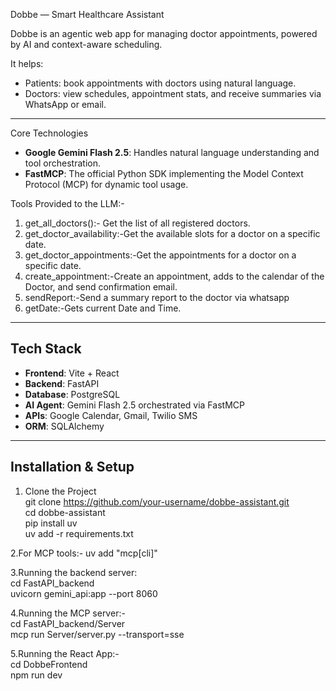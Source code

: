 Dobbe — Smart Healthcare Assistant

Dobbe is an agentic web app for managing doctor appointments, powered by AI and context-aware scheduling.

It helps:
- Patients: book appointments with doctors using natural language.
- Doctors: view schedules, appointment stats, and receive summaries via WhatsApp or email.

---

Core Technologies

- **Google Gemini Flash 2.5**: Handles natural language understanding and tool orchestration.
- **FastMCP**: The official Python SDK implementing the Model Context Protocol (MCP) for dynamic tool usage.

Tools Provided to the LLM:-

1. get_all_doctors():- Get the list of all registered doctors.
2. get_doctor_availability:-Get the available slots for a doctor on a specific date.
3. get_doctor_appointments:-Get the appointments for a doctor on a specific date.
4. create_appointment:-Create an appointment, adds to the calendar of the Doctor, and send confirmation email.
5. sendReport:-Send a summary report to the doctor via whatsapp
6. getDate:-Gets current Date and Time.

---

##  Tech Stack

- **Frontend**: Vite + React
- **Backend**: FastAPI
- **Database**: PostgreSQL
- **AI Agent**: Gemini Flash 2.5 orchestrated via FastMCP
- **APIs**: Google Calendar, Gmail, Twilio SMS
- **ORM**: SQLAlchemy

---

##  Installation & Setup  

1. Clone the Project  
git clone https://github.com/your-username/dobbe-assistant.git  
cd dobbe-assistant  
pip install uv  
uv add -r requirements.txt  

2.For MCP tools:-
uv add "mcp[cli]"
  
3.Running the backend server:  
cd FastAPI_backend  
uvicorn gemini_api:app --port 8060  
  
4.Running the MCP server:-  
cd FastAPI_backend/Server  
mcp run Server/server.py --transport=sse  
  
5.Running the React App:-  
cd DobbeFrontend  
npm run dev


